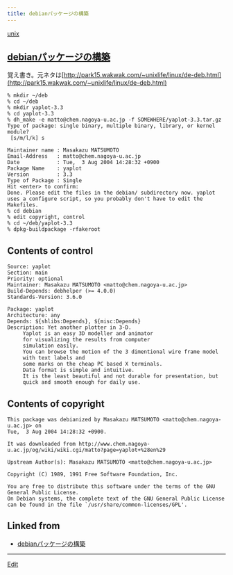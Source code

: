 ```yaml
---
title: debianパッケージの構築
---
```

[unix](/unix)


## [debianパッケージの構築](/debianパッケージの構築)

覚え書き。元ネタは[http://park15.wakwak.com/~unixlife/linux/de-deb.html](http://park15.wakwak.com/~unixlife/linux/de-deb.html)

```
% mkdir ~/deb
% cd ~/deb
% mkdir yaplot-3.3
% cd yaplot-3.3
% dh_make -e matto@chem.nagoya-u.ac.jp -f SOMEWHERE/yaplot-3.3.tar.gz
Type of package: single binary, multiple binary, library, or kernel module?
 [s/m/l/k] s

Maintainer name : Masakazu MATSUMOTO
Email-Address   : matto@chem.nagoya-u.ac.jp 
Date            : Tue,  3 Aug 2004 14:28:32 +0900
Package Name    : yaplot
Version         : 3.3
Type of Package : Single
Hit <enter> to confirm: 
Done. Please edit the files in the debian/ subdirectory now. yaplot
uses a configure script, so you probably don't have to edit the Makefiles.
% cd debian
% edit copyright, control
% cd ~/deb/yaplot-3.3
% dpkg-buildpackage -rfakeroot 
```





## Contents of control

```
Source: yaplot
Section: main
Priority: optional
Maintainer: Masakazu MATSUMOTO <matto@chem.nagoya-u.ac.jp>
Build-Depends: debhelper (>= 4.0.0)
Standards-Version: 3.6.0

Package: yaplot
Architecture: any
Depends: ${shlibs:Depends}, ${misc:Depends}
Description: Yet another plotter in 3-D.
     Yaplot is an easy 3D modeller and animator
     for visualizing the results from computer
     simulation easily.
     You can browse the motion of the 3 dimentional wire frame model
     with text labels and
     some marks on the cheap PC based X terminals.
     Data format is simple and intuitive.
     It is the least beautiful and not durable for presentation, but
     quick and smooth enough for daily use.
```

## Contents of copyright

```
This package was debianized by Masakazu MATSUMOTO <matto@chem.nagoya-u.ac.jp> on
Tue,  3 Aug 2004 14:28:32 +0900.

It was downloaded from http://www.chem.nagoya-u.ac.jp/og/wiki/wiki.cgi/matto?page=yaplot+%28en%29

Upstream Author(s): Masakazu MATSUMOTO <matto@chem.nagoya-u.ac.jp>

Copyright (C) 1989, 1991 Free Software Foundation, Inc.

You are free to distribute this software under the terms of the GNU General Public License.
On Debian systems, the complete text of the GNU General Public License can be found in the file `/usr/share/common-licenses/GPL'.
```




## Linked from

* [debianパッケージの構築](/debianパッケージの構築)


----

[Edit](https://github.com/vitroid/vitroid.github.io/edit/master/MD/debianパッケージの構築.md)

